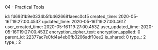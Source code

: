 04 - Practical Tools

id: fd6931b9e0334b5fb4626681aeec0cf5
created_time: 2020-05-16T19:27:00.453Z
updated_time: 2020-05-16T19:27:00.461Z
user_created_time: 2020-05-16T19:27:00.453Z
user_updated_time: 2020-05-16T19:27:00.453Z
encryption_cipher_text: 
encryption_applied: 0
parent_id: 22377ac7e0fd4a4eb0fb3206adf10ee2
is_shared: 0
type_: 2
type_: 2